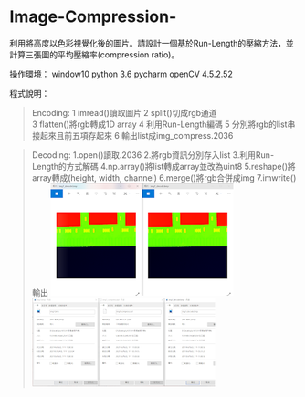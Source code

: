 # Image-Compression-
利用將高度以色彩視覺化後的圖片。請設計一個基於Run-Length的壓縮方法，並計算三張圖的平均壓縮率(compression ratio)。 

操作環境：
window10
python 3.6
pycharm
openCV 4.5.2.52
 
程式說明：

>Encoding:
    1 imread()讀取圖片
    2 split()切成rgb通道  
    3 flatten()將rgb轉成1D array
    4 利用Run-Length編碼
    5 分別將rgb的list串接起來且前五項存起來
    6 輸出list成img_compress.2036
 
>Decoding:
    1.open()讀取.2036
    2.將rgb資訊分別存入list
    3.利用Run-Length的方式解碼
    4.np.array()將list轉成array並改為uint8
    5.reshape()將array轉成(height, width, channel)
    6.merge()將rgb合併成img
    7.imwrite()輸出
![image](https://github.com/wupeeeeei/Image-Compression-/blob/main/%E5%9C%96%E7%89%872.png)
![image](https://github.com/wupeeeeei/Image-Compression-/blob/main/%E5%9C%96%E7%89%873.png)
